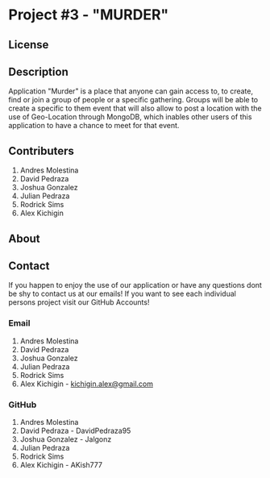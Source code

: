 # Project #3 - "MURDER"

## License

## Description
Application "Murder" is a place that anyone can gain access to, to create, find or join a group of people or a specific gathering. Groups will be able to create a specific to them event that will also allow to post a location with the use of Geo-Location through MongoDB, which inables other users of this application to have a chance to meet for that event. 

## Contributers
1. Andres Molestina
2. David Pedraza
3. Joshua Gonzalez
4. Julian Pedraza
5. Rodrick Sims
6. Alex Kichigin

## About

## Contact
If you happen to enjoy the use of our application or have any questions dont be shy to contact us at our emails! If you want to see each individual persons project visit our GitHub Accounts!

### Email

1. Andres Molestina
2. David Pedraza
3. Joshua Gonzalez
4. Julian Pedraza
5. Rodrick Sims
6. Alex Kichigin - kichigin.alex@gmail.com

### GitHub

1. Andres Molestina
2. David Pedraza - DavidPedraza95
3. Joshua Gonzalez - Jalgonz
4. Julian Pedraza
5. Rodrick Sims
6. Alex Kichigin - AKish777